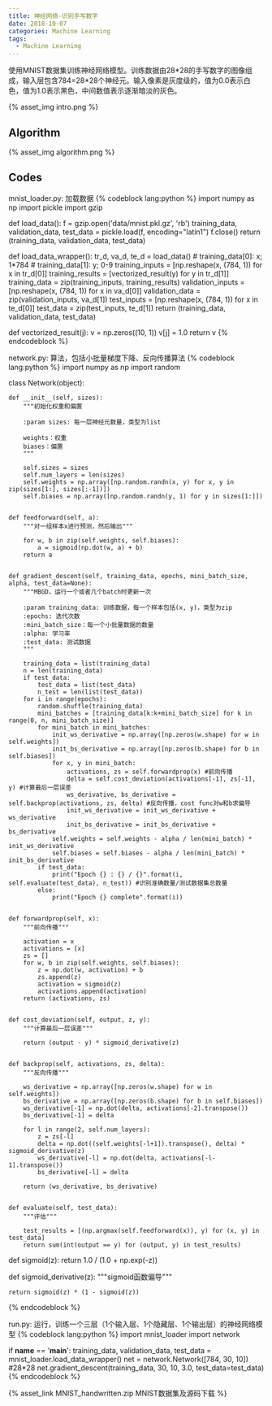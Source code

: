 ```yaml
---
title: 神经网络-识别手写数字
date: 2018-10-07
categories: Machine Learning
tags: 
  - Machine Learning
---
```


使用MNIST数据集训练神经网络模型。训练数据由28\*28的手写数字的图像组成，输入层包含784=28\*28个神经元。输入像素是灰度级的，值为0.0表示白色，值为1.0表示黑色，中间数值表示逐渐暗淡的灰色。

<!--more-->

{% asset_img  intro.png %}

## Algorithm

{% asset_img  algorithm.png %}

## Codes

mnist_loader.py: 加载数据
{% codeblock lang:python %}
import numpy as np
import pickle
import gzip

def load_data():
    f = gzip.open('data/mnist.pkl.gz', 'rb')
    training_data, validation_data, test_data = pickle.load(f, encoding="latin1")
    f.close()
    return (training_data, validation_data, test_data)

def load_data_wrapper():
    tr_d, va_d, te_d = load_data()
    # training_data[0]: x; 1*784
    # training_data[1]: y; 0-9
    training_inputs = [np.reshape(x, (784, 1)) for x in tr_d[0]]
    training_results = [vectorized_result(y) for y in tr_d[1]]
    training_data = zip(training_inputs, training_results)
    validation_inputs = [np.reshape(x, (784, 1)) for x in va_d[0]]
    validation_data = zip(validation_inputs, va_d[1])
    test_inputs = [np.reshape(x, (784, 1)) for x in te_d[0]]
    test_data = zip(test_inputs, te_d[1])
    return (training_data, validation_data, test_data)

def vectorized_result(j):
    v = np.zeros((10, 1))
    v[j] = 1.0
    return v
{% endcodeblock %}


network.py: 算法，包括小批量梯度下降、反向传播算法
{% codeblock lang:python %}
import numpy as np
import random

class Network(object):
    
    def __init__(self, sizes):
        """初始化权重和偏置
        
        :param sizes: 每一层神经元数量，类型为list
        
        weights：权重
        biases：偏置
        """
        
        self.sizes = sizes
        self.num_layers = len(sizes)
        self.weights = np.array([np.random.randn(x, y) for x, y in zip(sizes[1:], sizes[:-1])])
        self.biases = np.array([np.random.randn(y, 1) for y in sizes[1:]])
        
    
    def feedforward(self, a):
        """对一组样本x进行预测，然后输出"""
        
        for w, b in zip(self.weights, self.biases):
            a = sigmoid(np.dot(w, a) + b)
        return a
        
    
    def gradient_descent(self, training_data, epochs, mini_batch_size, alpha, test_data=None):
        """MBGD，运行一个或者几个batch时更新一次
        
        :param training_data: 训练数据，每一个样本包括(x, y)，类型为zip
        :epochs: 迭代次数
        :mini_batch_size：每一个小批量数据的数量
        :alpha: 学习率
        :test_data: 测试数据
        """
        
        training_data = list(training_data)
        n = len(training_data)
        if test_data: 
            test_data = list(test_data)
            n_test = len(list(test_data))
        for i in range(epochs):
            random.shuffle(training_data)
            mini_batches = [training_data[k:k+mini_batch_size] for k in range(0, n, mini_batch_size)]
            for mini_batch in mini_batches:
                init_ws_derivative = np.array([np.zeros(w.shape) for w in self.weights])
                init_bs_derivative = np.array([np.zeros(b.shape) for b in self.biases])
                for x, y in mini_batch:
                    activations, zs = self.forwardprop(x) #前向传播
                    delta = self.cost_deviation(activations[-1], zs[-1], y) #计算最后一层误差
                    ws_derivative, bs_derivative = self.backprop(activations, zs, delta) #反向传播，cost func对w和b求偏导
                    init_ws_derivative = init_ws_derivative + ws_derivative
                    init_bs_derivative = init_bs_derivative + bs_derivative
                self.weights = self.weights - alpha / len(mini_batch) * init_ws_derivative
                self.biases = self.biases - alpha / len(mini_batch) * init_bs_derivative
            if test_data:
                print("Epoch {} : {} / {}".format(i, self.evaluate(test_data), n_test)) #识别准确数量/测试数据集总数量
            else:
                print("Epoch {} complete".format(i))


    def forwardprop(self, x):
        """前向传播"""
        
        activation = x
        activations = [x]
        zs = []
        for w, b in zip(self.weights, self.biases):
            z = np.dot(w, activation) + b
            zs.append(z)
            activation = sigmoid(z)
            activations.append(activation)
        return (activations, zs)


    def cost_deviation(self, output, z, y):
        """计算最后一层误差"""
        
        return (output - y) * sigmoid_derivative(z)
    
    
    def backprop(self, activations, zs, delta):
        """反向传播"""
        
        ws_derivative = np.array([np.zeros(w.shape) for w in self.weights])
        bs_derivative = np.array([np.zeros(b.shape) for b in self.biases])
        ws_derivative[-1] = np.dot(delta, activations[-2].transpose())
        bs_derivative[-1] = delta
        
        for l in range(2, self.num_layers):
            z = zs[-l]
            delta = np.dot((self.weights[-l+1]).transpose(), delta) * sigmoid_derivative(z)
            ws_derivative[-l] = np.dot(delta, activations[-l-1].transpose())
            bs_derivative[-l] = delta
        
        return (ws_derivative, bs_derivative)
     
        
    def evaluate(self, test_data):
        """评估"""
        
        test_results = [(np.argmax(self.feedforward(x)), y) for (x, y) in test_data]
        return sum(int(output == y) for (output, y) in test_results)
    

def sigmoid(z):
    return 1.0 / (1.0 + np.exp(-z))


def sigmoid_derivative(z):
    """sigmoid函数偏导"""
    
    return sigmoid(z) * (1 - sigmoid(z))
{% endcodeblock %}


run.py: 运行，训练一个三层（1个输入层、1个隐藏层、1个输出层）的神经网络模型
{% codeblock lang:python %}
import mnist_loader
import network

if __name__ == '__main__':
    training_data, validation_data, test_data = mnist_loader.load_data_wrapper()
    net = network.Network([784, 30, 10]) #28*28
    net.gradient_descent(training_data, 30, 10, 3.0, test_data=test_data)
{% endcodeblock %}

{% asset_link  MNIST_handwritten.zip MNIST数据集及源码下载 %}